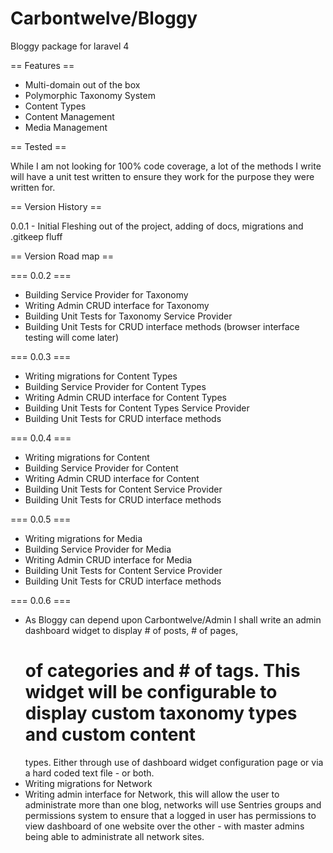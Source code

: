 Carbontwelve/Bloggy
======

Bloggy package for laravel 4

== Features ==

  + Multi-domain out of the box
  + Polymorphic Taxonomy System
  + Content Types
  + Content Management
  + Media Management

== Tested ==

While I am not looking for 100% code coverage, a lot of the methods I write will have a unit test written to ensure they
work for the purpose they were written for.

== Version History ==

0.0.1 - Initial Fleshing out of the project, adding of docs, migrations and .gitkeep fluff

== Version Road map ==

=== 0.0.2 ===

  + Building Service Provider for Taxonomy
  + Writing Admin CRUD interface for Taxonomy
  + Building Unit Tests for Taxonomy Service Provider
  + Building Unit Tests for CRUD interface methods (browser interface testing will come later)

=== 0.0.3 ===

  + Writing migrations for Content Types
  + Building Service Provider for Content Types
  + Writing Admin CRUD interface for Content Types
  + Building Unit Tests for Content Types Service Provider
  + Building Unit Tests for CRUD interface methods

=== 0.0.4 ===

  + Writing migrations for Content
  + Building Service Provider for Content
  + Writing Admin CRUD interface for Content
  + Building Unit Tests for Content Service Provider
  + Building Unit Tests for CRUD interface methods

=== 0.0.5 ===

  + Writing migrations for Media
  + Building Service Provider for Media
  + Writing Admin CRUD interface for Media
  + Building Unit Tests for Content Service Provider
  + Building Unit Tests for CRUD interface methods

=== 0.0.6 ===

  + As Bloggy can depend upon Carbontwelve/Admin I shall write an admin dashboard widget to display # of posts, # of pages,
    # of categories and # of tags. This widget will be configurable to display custom taxonomy types and custom content
    types. Either through use of dashboard widget configuration page or via a hard coded text file - or both.
  + Writing migrations for Network
  + Writing admin interface for Network, this will allow the user to administrate more than one blog, networks will use
    Sentries groups and permissions system to ensure that a logged in user has permissions to view dashboard of one website
    over the other - with master admins being able to administrate all network sites.
